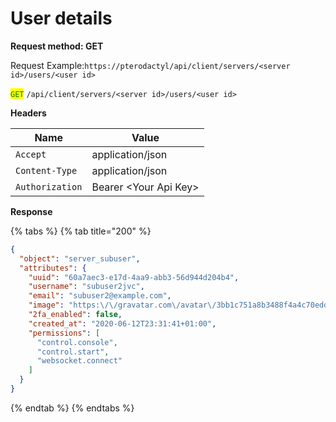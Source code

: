 # User details

**Request method: GET**

Request Example:`https://pterodactyl/api/client/servers/<server id>/users/<user id>`

<mark style="color:green;">`GET`</mark> `/api/client/servers/<server id>/users/<user id>`

**Headers**

| Name            | Value                  |
| --------------- | ---------------------- |
| `Accept`        | application/json       |
| `Content-Type`  | application/json       |
| `Authorization` | Bearer \<Your Api Key> |

**Response**

{% tabs %}
{% tab title="200" %}
```json
{
  "object": "server_subuser",
  "attributes": {
    "uuid": "60a7aec3-e17d-4aa9-abb3-56d944d204b4",
    "username": "subuser2jvc",
    "email": "subuser2@example.com",
    "image": "https:\/\/gravatar.com\/avatar\/3bb1c751a8b3488f4a4c70eddfe898d8",
    "2fa_enabled": false,
    "created_at": "2020-06-12T23:31:41+01:00",
    "permissions": [
      "control.console",
      "control.start",
      "websocket.connect"
    ]
  }
}
```
{% endtab %}
{% endtabs %}
